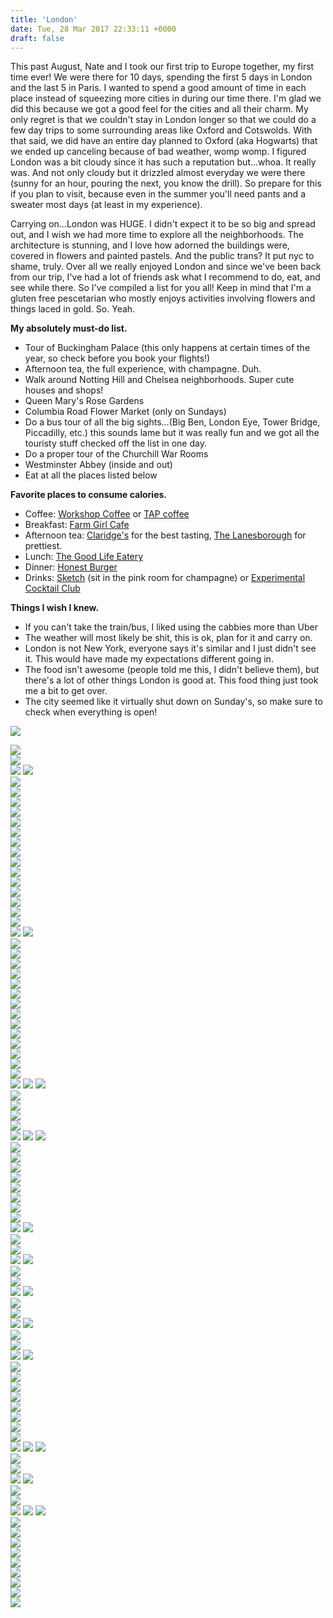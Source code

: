 ```yaml
---
title: 'London'
date: Tue, 28 Mar 2017 22:33:11 +0000
draft: false
---
```


This past August, Nate and I took our first trip to Europe together, my first time ever! We were there for 10 days, spending the first 5 days in London and the last 5 in Paris. I wanted to spend a good amount of time in each place instead of squeezing more cities in during our time there. I'm glad we did this because we got a good feel for the cities and all their charm. My only regret is that we couldn't stay in London longer so that we could do a few day trips to some surrounding areas like Oxford and Cotswolds. With that said, we did have an entire day planned to Oxford (aka Hogwarts) that we ended up canceling because of bad weather, womp womp. I figured London was a bit cloudy since it has such a reputation but...whoa. It really was. And not only cloudy but it drizzled almost everyday we were there (sunny for an hour, pouring the next, you know the drill). So prepare for this if you plan to visit, because even in the summer you'll need pants and a sweater most days (at least in my experience).

Carrying on...London was HUGE. I didn't expect it to be so big and spread out, and I wish we had more time to explore all the neighborhoods. The architecture is stunning, and I love how adorned the buildings were, covered in flowers and painted pastels. And the public trans? It put nyc to shame, truly. Over all we really enjoyed London and since we've been back from our trip, I've had a lot of friends ask what I recommend to do, eat, and see while there. So I've compiled a list for you all! Keep in mind that I'm a gluten free pescetarian who mostly enjoys activities involving flowers and things laced in gold. So. Yeah.

**My absolutely must-do list.**

- Tour of Buckingham Palace (this only happens at certain times of the year, so check before you book your flights!)
- Afternoon tea, the full experience, with champagne. Duh.
- Walk around Notting Hill and Chelsea neighborhoods. Super cute houses and shops!
- Queen Mary's Rose Gardens
- Columbia Road Flower Market (only on Sundays)
- Do a bus tour of all the big sights...(Big Ben, London Eye, Tower Bridge, Piccadilly, etc.) this sounds lame but it was really fun and we got all the touristy stuff checked off the list in one day.
- Do a proper tour of the Churchill War Rooms
- Westminster Abbey (inside and out)
- Eat at all the places listed below

**Favorite places to consume calories.**

- Coffee: [Workshop Coffee](https://workshopcoffee.com/) or [TAP coffee](http://www.tapcoffee.co.uk/)
- Breakfast: [Farm Girl Cafe](http://www.thefarmgirl.co.uk/)
- Afternoon tea: [Claridge's](https://www.instagram.com/claridgeshotel/?hl=en) for the best tasting, [The Lanesborough](http://www.lanesborough.com/eng/restaurant-bars/afternoon-tea/) for prettiest.
- Lunch: [The Good Life Eatery](http://www.goodlifeeatery.com/)
- Dinner: [Honest Burger](https://www.instagram.com/honestburgers/?hl=en)
- Drinks: [Sketch](https://www.instagram.com/sketchlondon/?hl=en) (sit in the pink room for champagne) or [Experimental Cocktail Club](http://www.chinatownecc.com/)

**Things I wish I knew.**

- If you can't take the train/bus, I liked using the cabbies more than Uber
- The weather will most likely be shit, this is ok, plan for it and carry on.
- London is not New York, everyone says it's similar and I just didn't see it. This would have made my expectations different going in.
- The food isn't awesome (people told me this, I didn't believe them), but there's a lot of other things London is good at. This food thing just took me a bit to get over.
- The city seemed like it virtually shut down on Sunday's, so make sure to check when everything is open!

![](https://djh82r8xhqebh.cloudfront.net/uploads/2017/03/London-6.jpg) <div class="flex-ns mhn2-ns mb3"> <div class="ph2-ns w-50-ns">![](https://djh82r8xhqebh.cloudfront.net/uploads/2017/03/London-2.jpg)</div> <div class="ph2-ns w-50-ns">![](https://djh82r8xhqebh.cloudfront.net/uploads/2017/03/London-3.jpg)</div> </div> ![](https://djh82r8xhqebh.cloudfront.net/uploads/2017/03/London-1.jpg) ![](https://djh82r8xhqebh.cloudfront.net/uploads/2017/03/London-8.jpg) <div class="flex-ns mhn2-ns mb3"> <div class="ph2-ns w-50-ns">![](https://djh82r8xhqebh.cloudfront.net/uploads/2017/03/London-7.jpg)</div> <div class="ph2-ns w-50-ns">![](https://djh82r8xhqebh.cloudfront.net/uploads/2017/03/London-4.jpg)</div> </div> ![](https://djh82r8xhqebh.cloudfront.net/uploads/2017/03/London-5.jpg) <div class="flex-ns mhn2-ns mb3"> <div class="ph2-ns w-50-ns">![](https://djh82r8xhqebh.cloudfront.net/uploads/2017/03/London-17.jpg)</div> <div class="ph2-ns w-50-ns">![](https://djh82r8xhqebh.cloudfront.net/uploads/2017/03/London-9.jpg)</div> </div> ![](https://djh82r8xhqebh.cloudfront.net/uploads/2017/03/London-14.jpg) <div class="flex-ns mhn2-ns mb3"> <div class="ph2-ns w-50-ns">![](https://djh82r8xhqebh.cloudfront.net/uploads/2017/03/London-16.jpg)</div> <div class="ph2-ns w-50-ns">![](https://djh82r8xhqebh.cloudfront.net/uploads/2017/03/London-11.jpg)</div> </div> <div class="flex-ns mhn2-ns mb3"> <div class="ph2-ns w-50-ns">![](https://djh82r8xhqebh.cloudfront.net/uploads/2017/03/London-13.jpg)</div> <div class="ph2-ns w-50-ns">![](https://djh82r8xhqebh.cloudfront.net/uploads/2017/03/London-12.jpg)</div> </div> <div class="flex-ns mhn2-ns mb3"> <div class="ph2-ns w-50-ns">![](https://djh82r8xhqebh.cloudfront.net/uploads/2017/03/London-15.jpg)</div> <div class="ph2-ns w-50-ns">![](https://djh82r8xhqebh.cloudfront.net/uploads/2017/03/London-10.jpg)</div> </div> ![](https://djh82r8xhqebh.cloudfront.net/uploads/2017/03/London-20.jpg) <div class="flex-ns mhn2-ns mb3"> <div class="ph2-ns w-50-ns">![](https://djh82r8xhqebh.cloudfront.net/uploads/2017/03/London-18.jpg)</div> <div class="ph2-ns w-50-ns">![](https://djh82r8xhqebh.cloudfront.net/uploads/2017/03/London-21-e1490727985118.jpg)</div> </div> ![](https://djh82r8xhqebh.cloudfront.net/uploads/2017/03/London-19.jpg) ![](https://djh82r8xhqebh.cloudfront.net/uploads/2017/03/London-25.jpg) <div class="flex-ns mhn2-ns mb3"> <div class="ph2-ns w-50-ns">![](https://djh82r8xhqebh.cloudfront.net/uploads/2017/03/London-22.jpg)</div> <div class="ph2-ns w-50-ns">![](https://djh82r8xhqebh.cloudfront.net/uploads/2017/03/London-29.jpg)</div> </div> ![](https://djh82r8xhqebh.cloudfront.net/uploads/2017/03/London-23.jpg) <div class="flex-ns mhn2-ns mb3"> <div class="ph2-ns w-50-ns">![](https://djh82r8xhqebh.cloudfront.net/uploads/2017/03/London-24.jpg)</div> <div class="ph2-ns w-50-ns">![](https://djh82r8xhqebh.cloudfront.net/uploads/2017/03/London-27.jpg)</div> </div> ![](https://djh82r8xhqebh.cloudfront.net/uploads/2017/03/London-26.jpg) <div class="flex-ns mhn2-ns mb3"> <div class="ph2-ns w-50-ns">![](https://djh82r8xhqebh.cloudfront.net/uploads/2017/03/London-28.jpg)</div> <div class="ph2-ns w-50-ns">![](https://djh82r8xhqebh.cloudfront.net/uploads/2017/03/London-32.jpg)</div> </div> ![](https://djh82r8xhqebh.cloudfront.net/uploads/2017/03/London-36.jpg) <div class="flex-ns mhn2-ns mb3"> <div class="ph2-ns w-50-ns">![](https://djh82r8xhqebh.cloudfront.net/uploads/2017/03/London-31.jpg)</div> <div class="ph2-ns w-50-ns">![](https://djh82r8xhqebh.cloudfront.net/uploads/2017/03/London-33.jpg)</div> </div> ![](https://djh82r8xhqebh.cloudfront.net/uploads/2017/03/London-34.jpg) <div class="flex-ns mhn2-ns mb3"> <div class="ph2-ns w-50-ns">![](https://djh82r8xhqebh.cloudfront.net/uploads/2017/03/London-37.jpg)</div> <div class="ph2-ns w-50-ns">![](https://djh82r8xhqebh.cloudfront.net/uploads/2017/03/London-35.jpg)</div> </div> ![](https://djh82r8xhqebh.cloudfront.net/uploads/2017/03/London-38.jpg) ![](https://djh82r8xhqebh.cloudfront.net/uploads/2017/03/London-40.jpg) ![](https://djh82r8xhqebh.cloudfront.net/uploads/2017/03/London-39-683x1024.jpg) <div class="flex-ns mhn2-ns mb3"> <div class="ph2-ns w-50-ns">![](https://djh82r8xhqebh.cloudfront.net/uploads/2017/03/London-43.jpg)</div> <div class="ph2-ns w-50-ns">![](https://djh82r8xhqebh.cloudfront.net/uploads/2017/03/London-42.jpg)</div> </div> <div class="flex-ns mhn2-ns mb3"> <div class="ph2-ns w-50-ns">![](https://djh82r8xhqebh.cloudfront.net/uploads/2017/03/London-41.jpg)</div> <div class="ph2-ns w-50-ns">![](https://djh82r8xhqebh.cloudfront.net/uploads/2017/03/London-44.jpg)</div> </div> ![](https://djh82r8xhqebh.cloudfront.net/uploads/2017/03/London-45.jpg) ![](https://djh82r8xhqebh.cloudfront.net/uploads/2017/03/London-47.jpg) ![](https://djh82r8xhqebh.cloudfront.net/uploads/2017/03/London-46-683x1024.jpg) <div class="flex-ns mhn2-ns mb3"> <div class="ph2-ns w-50-ns">![](https://djh82r8xhqebh.cloudfront.net/uploads/2017/03/London-48.jpg)</div> <div class="ph2-ns w-50-ns">![](https://djh82r8xhqebh.cloudfront.net/uploads/2017/03/London-50.jpg)</div> </div> ![](https://djh82r8xhqebh.cloudfront.net/uploads/2017/03/London-51.jpg) <div class="flex-ns mhn2-ns mb3"> <div class="ph2-ns w-50-ns">![](https://djh82r8xhqebh.cloudfront.net/uploads/2017/03/London-52.jpg)</div> <div class="ph2-ns w-50-ns">![](https://djh82r8xhqebh.cloudfront.net/uploads/2017/03/London-49.jpg)</div> </div> ![](https://djh82r8xhqebh.cloudfront.net/uploads/2017/03/London-54.jpg) <div class="flex-ns mhn2-ns mb3"> <div class="ph2-ns w-50-ns">![](https://djh82r8xhqebh.cloudfront.net/uploads/2017/03/London-53.jpg)</div> <div class="ph2-ns w-50-ns">![](https://djh82r8xhqebh.cloudfront.net/uploads/2017/03/London-56.jpg)</div> </div> ![](https://djh82r8xhqebh.cloudfront.net/uploads/2017/03/London-55.jpg) ![](https://djh82r8xhqebh.cloudfront.net/uploads/2017/03/London-58.jpg) <div class="flex-ns mhn2-ns mb3"> <div class="ph2-ns w-50-ns">![](https://djh82r8xhqebh.cloudfront.net/uploads/2017/03/London-60.jpg)</div> <div class="ph2-ns w-50-ns">![](https://djh82r8xhqebh.cloudfront.net/uploads/2017/03/London-59.jpg)</div> </div> ![](https://djh82r8xhqebh.cloudfront.net/uploads/2017/03/London-57.jpg) ![](https://djh82r8xhqebh.cloudfront.net/uploads/2017/03/London-61.jpg) <div class="flex-ns mhn2-ns mb3"> <div class="ph2-ns w-50-ns">![](https://djh82r8xhqebh.cloudfront.net/uploads/2017/03/London-63.jpg)</div> <div class="ph2-ns w-50-ns">![](https://djh82r8xhqebh.cloudfront.net/uploads/2017/03/London-65.jpg)</div> </div> ![](https://djh82r8xhqebh.cloudfront.net/uploads/2017/03/London-64.jpg) ![](https://djh82r8xhqebh.cloudfront.net/uploads/2017/03/London-66.jpg) <div class="flex-ns mhn2-ns mb3"> <div class="ph2-ns w-50-ns">![](https://djh82r8xhqebh.cloudfront.net/uploads/2017/03/London-67.jpg)</div> <div class="ph2-ns w-50-ns">![](https://djh82r8xhqebh.cloudfront.net/uploads/2017/03/London-69.jpg)</div> </div> ![](https://djh82r8xhqebh.cloudfront.net/uploads/2017/03/London-68.jpg) ![](https://djh82r8xhqebh.cloudfront.net/uploads/2017/03/London-70.jpg) <div class="flex-ns mhn2-ns mb3"> <div class="ph2-ns w-50-ns">![](https://djh82r8xhqebh.cloudfront.net/uploads/2017/03/London-71.jpg)</div> <div class="ph2-ns w-50-ns">![](https://djh82r8xhqebh.cloudfront.net/uploads/2017/03/London-72.jpg)</div> </div> ![](https://djh82r8xhqebh.cloudfront.net/uploads/2017/03/London-73.jpg) ![](https://djh82r8xhqebh.cloudfront.net/uploads/2017/03/London-76.jpg) <div class="flex-ns mhn2-ns mb3"> <div class="ph2-ns w-50-ns">![](https://djh82r8xhqebh.cloudfront.net/uploads/2017/03/London-78.jpg)</div> <div class="ph2-ns w-50-ns">![](https://djh82r8xhqebh.cloudfront.net/uploads/2017/03/London-74.jpg)</div> </div> ![](https://djh82r8xhqebh.cloudfront.net/uploads/2017/03/London-79.jpg) <div class="flex-ns mhn2-ns mb3"> <div class="ph2-ns w-50-ns">![](https://djh82r8xhqebh.cloudfront.net/uploads/2017/03/London-83.jpg)</div> <div class="ph2-ns w-50-ns">![](https://djh82r8xhqebh.cloudfront.net/uploads/2017/03/London-81.jpg)</div> </div> ![](https://djh82r8xhqebh.cloudfront.net/uploads/2017/03/London-77.jpg) <div class="flex-ns mhn2-ns mb3"> <div class="ph2-ns w-50-ns">![](https://djh82r8xhqebh.cloudfront.net/uploads/2017/03/London-89.jpg)</div> <div class="ph2-ns w-50-ns">![](https://djh82r8xhqebh.cloudfront.net/uploads/2017/03/London-85.jpg)</div> </div> ![](https://djh82r8xhqebh.cloudfront.net/uploads/2017/03/London-87.jpg) ![](https://djh82r8xhqebh.cloudfront.net/uploads/2017/03/London-82.jpg) ![](https://djh82r8xhqebh.cloudfront.net/uploads/2017/03/London-86.jpg) <div class="flex-ns mhn2-ns mb3"> <div class="ph2-ns w-50-ns">![](https://djh82r8xhqebh.cloudfront.net/uploads/2017/03/London-88.jpg)</div> <div class="ph2-ns w-50-ns">![](https://djh82r8xhqebh.cloudfront.net/uploads/2017/03/London-90.jpg)</div> </div> ![](https://djh82r8xhqebh.cloudfront.net/uploads/2017/03/London-91.jpg) ![](https://djh82r8xhqebh.cloudfront.net/uploads/2017/03/London-92-683x1024.jpg) <div class="flex-ns mhn2-ns mb3"> <div class="ph2-ns w-50-ns">![](https://djh82r8xhqebh.cloudfront.net/uploads/2017/03/London-93.jpg)</div> <div class="ph2-ns w-50-ns">![](https://djh82r8xhqebh.cloudfront.net/uploads/2017/03/London-96.jpg)</div> </div> ![](https://djh82r8xhqebh.cloudfront.net/uploads/2017/03/London-97.jpg) ![](https://djh82r8xhqebh.cloudfront.net/uploads/2017/03/London-106.jpg) ![](https://djh82r8xhqebh.cloudfront.net/uploads/2017/03/London-95.jpg) <div class="flex-ns mhn2-ns mb3"> <div class="ph2-ns w-50-ns">![](https://djh82r8xhqebh.cloudfront.net/uploads/2017/03/London-101.jpg)</div> <div class="ph2-ns w-50-ns">![](https://djh82r8xhqebh.cloudfront.net/uploads/2017/03/London-94.jpg)</div> </div> ![](https://djh82r8xhqebh.cloudfront.net/uploads/2017/03/London-99.jpg) <div class="flex-ns mhn2-ns mb3"> <div class="ph2-ns w-50-ns">![](https://djh82r8xhqebh.cloudfront.net/uploads/2017/03/London-102.jpg)</div> <div class="ph2-ns w-50-ns">![](https://djh82r8xhqebh.cloudfront.net/uploads/2017/03/London-98.jpg)</div> </div> ![](https://djh82r8xhqebh.cloudfront.net/uploads/2017/03/London-107.jpg) <div class="flex-ns mhn2-ns mb3"> <div class="ph2-ns w-50-ns">![](https://djh82r8xhqebh.cloudfront.net/uploads/2017/03/London-105.jpg)</div> <div class="ph2-ns w-50-ns">![](https://djh82r8xhqebh.cloudfront.net/uploads/2017/03/London-108.jpg)</div> </div> ![](https://djh82r8xhqebh.cloudfront.net/uploads/2017/03/London-103.jpg)